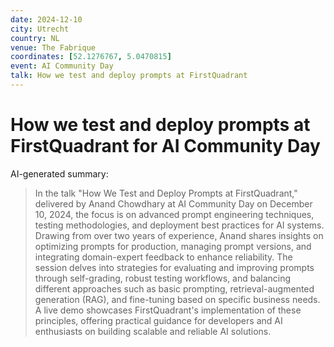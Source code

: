 ```yaml
---
date: 2024-12-10
city: Utrecht
country: NL
venue: The Fabrique
coordinates: [52.1276767, 5.0470815]
event: AI Community Day
talk: How we test and deploy prompts at FirstQuadrant
---
```


# How we test and deploy prompts at FirstQuadrant for AI Community Day

AI-generated summary:

> In the talk "How We Test and Deploy Prompts at FirstQuadrant," delivered by Anand Chowdhary at AI Community Day on December 10, 2024, the focus is on advanced prompt engineering techniques, testing methodologies, and deployment best practices for AI systems. Drawing from over two years of experience, Anand shares insights on optimizing prompts for production, managing prompt versions, and integrating domain-expert feedback to enhance reliability. The session delves into strategies for evaluating and improving prompts through self-grading, robust testing workflows, and balancing different approaches such as basic prompting, retrieval-augmented generation (RAG), and fine-tuning based on specific business needs. A live demo showcases FirstQuadrant's implementation of these principles, offering practical guidance for developers and AI enthusiasts on building scalable and reliable AI solutions.
